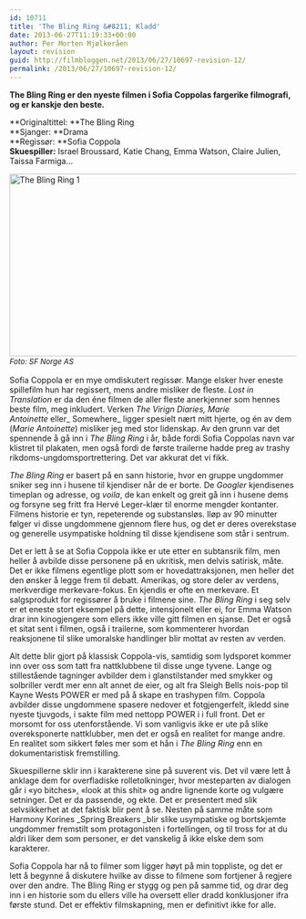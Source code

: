 ```yaml
---
id: 10711
title: 'The Bling Ring &#8211; Kladd'
date: 2013-06-27T11:19:33+00:00
author: Per Morten Mjølkeråen
layout: revision
guid: http://filmbloggen.net/2013/06/27/10697-revision-12/
permalink: /2013/06/27/10697-revision-12/
---
```

**The Bling Ring er den nyeste filmen i Sofia Coppolas fargerike filmografi, og er kanskje den beste.** 

**Originaltittel: **The Bling Ring  
**Sjanger: **Drama  
**Regissør: **Sofia Coppola  
**Skuespiller:** Israel Broussard, Katie Chang, Emma Watson, Claire Julien, Taissa Farmiga&#8230;

[<img class="alignnone size-full wp-image-10699" alt="The Bling Ring 1" src="http://filmbloggen.net/wp-content/uploads/2013/06/The-Bling-Ring-1.jpg" width="640" height="320" />  
](http://filmbloggen.net/wp-content/uploads/2013/06/The-Bling-Ring-1.jpg) <em style="font-size: 13px; line-height: 19px;">Foto: SF Norge AS</em>

Sofia Coppola er en mye omdiskutert regissør. Mange elsker hver eneste spillefilm hun har regissert, mens andre misliker de fleste. _Lost in Translation_ er da den éne filmen de aller fleste anerkjenner som hennes beste film, meg inkludert. Verken _The Virign Diaries, Marie Antoinette_ eller_ Somewhere_ ligger spesielt nært mitt hjerte, og én av dem (_Marie Antoinette_) misliker jeg med stor lidenskap. Av den grunn var det spennende å gå inn i _The Bling Ring_ i år, både fordi Sofia Coppolas navn var klistret til plakaten, men også fordi de første trailerne hadde preg av trashy rikdoms-ungdomsportrettering. Det var akkurat det vi fikk.

_The Bling Ring_ er basert på en sann historie, hvor en gruppe ungdommer sniker seg inn i husene til kjendiser når de er borte. De _Googler_ kjendisenes timeplan og adresse, og _voila_, de kan enkelt og greit gå inn i husene dems og forsyne seg fritt fra Hervé Leger-klær til enorme mengder kontanter. Filmens historie er tyn, repeterende og substansløs. Iløp av 90 minutter følger vi disse ungdommene gjennom flere hus, og det er deres overekstase og generelle usympatiske holdning til disse kjendisene som står i sentrum.

Det er lett å se at Sofia Coppola ikke er ute etter en subtansrik film, men heller å avbilde disse personene på en ukritisk, men delvis satirisk, måte. Det er ikke filmens egentlige plott som er hovedattraksjonen, men heller det den ønsker å legge frem til debatt. Amerikas, og store deler av verdens, merkverdige merkevare-fokus. En kjendis er ofte en merkevare. Et salgsprodukt for regissører å bruke i filmene sine. _The Bling Ring_ i seg selv er et eneste stort eksempel på dette, intensjonelt eller ei, for Emma Watson drar inn kinogjengere som ellers ikke ville gitt filmen en sjanse. Det er også et sitat sent i filmen, også i trailerne, som kommenterer hvordan reaksjonene til slike umoralske handlinger blir mottat av resten av verden.

Alt dette blir gjort på klassisk Coppola-vis, samtidig som lydsporet kommer inn over oss som tatt fra nattklubbene til disse unge tyvene. Lange og stillestående tagninger avbilder dem i glanstilstander med smykker og solbriller verdt mer enn alt annet de eier, og alt fra Sleigh Bells nois-pop til Kayne Wests POWER er med på å skape en trashypen film. Coppola avbilder disse ungdommene spasere nedover et fotgjengerfelt, ikledd sine nyeste tjuvgods, i sakte film med nettopp POWER i i full front. Det er morsomt for oss utenforstående. Vi som vanligvis ikke er ute på slike overeksponerte nattklubber, men det er også en realitet for mange andre. En realitet som sikkert føles mer som et hån i _The Bling Ring_ enn en dokumentaristisk fremstilling.

Skuespillerne sklir inn i karakterene sine på suverent vis. Det vil være lett å anklage dem for overfladiske rolletolkninger, hvor mesteparten av dialogen går i &laquo;yo bitches&raquo;, &laquo;look at this shit&raquo; og andre lignende korte og vulgære setninger. Det er da passende, og ekte. Det er presentert med slik selvsikkerhet at det faktisk blir pent å se. Nesten på samme måte som Harmony Korines _Spring Breakers _blir slike usympatiske og bortskjemte ungdommer fremstilt som protagonisten i fortellingen, og til tross for at du aldri liker dem som personer, er det vanskelig å ikke elske dem som karakterer.

Sofia Coppola har nå to filmer som ligger høyt på min toppliste, og det er lett å begynne å diskutere hvilke av disse to filmene som fortjener å regjere over den andre. The Bling Ring er stygg og pen på samme tid, og drar deg inn i en historie som du ellers ville ha oversett eller dradd konklusjoner ifra første stund. Det er effektiv filmskapning, men er definitivt ikke for alle.

<div class="video-shortcode">
</div>